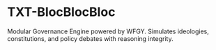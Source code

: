 # TXT-BlocBlocBloc
Modular Governance Engine powered by WFGY. Simulates ideologies, constitutions, and policy debates with reasoning integrity.
